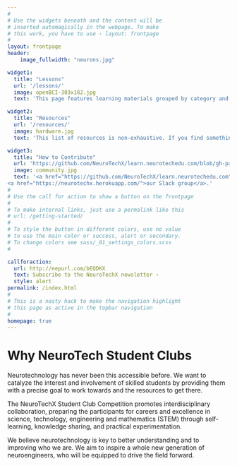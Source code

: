 ```yaml
---
#
# Use the widgets beneath and the content will be
# inserted automagically in the webpage. To make
# this work, you have to use › layout: frontpage
#
layout: frontpage
header:
    image_fullwidth: "neurons.jpg"

widget1:
  title: "Lessons"
  url: '/lessons/'
  image: openBCI-303x182.jpg
  text: 'This page features learning materials grouped by category and give you an insight into learning tracks.'

widget2:
  title: "Resources"
  url: '/resources/'
  image: hardware.jpg
  text: 'This list of resources is non-exhaustive. If you find something which you think should be included, please add it!'

widget3:
  title: "How to Contribute"
  url: 'https://github.com/NeuroTechX/learn.neurotechedu.com/blob/gh-pages/README.md'
  image: community.jpg
  text: '<a href="https://github.com/NeuroTechX/learn.neurotechedu.com">Click</a> to contribute to our Github page directly. You may also choose to join the <a href="http://neurotechx.com/opportunities/edu-committee.html">NeurotechX committee</a> or
<a href="https://neurotechx.herokuapp.com/">our Slack group</a>.'
#
# Use the call for action to show a button on the frontpage
#
# To make internal links, just use a permalink like this
# url: /getting-started/
#
# To style the button in different colors, use no value
# to use the main color or success, alert or secondary.
# To change colors see sass/_01_settings_colors.scss
#

callforaction:
  url: http://eepurl.com/bEQDKX
  text: Subscribe to the NeuroTechX newsletter ›
  style: alert
permalink: /index.html
#
# This is a nasty hack to make the navigation highlight
# this page as active in the topbar navigation
#
homepage: true
---
```


# Why NeuroTech Student Clubs

Neurotechnology has never been this accessible before. We want to catalyze the interest and involvement of skilled students by providing them with a precise goal to work towards and the resources to get there.

The NeuroTechX Student Club Competition promotes interdisciplinary collaboration, preparing the participants for careers and excellence in science, technology, engineering and mathematics (STEM) through self-learning, knowledge sharing, and practical experimentation.

We believe neurotechnology is key to better understanding and to improving who we are. We aim to inspire a whole new generation of neuroengineers, who will be equipped to drive the field forward.
